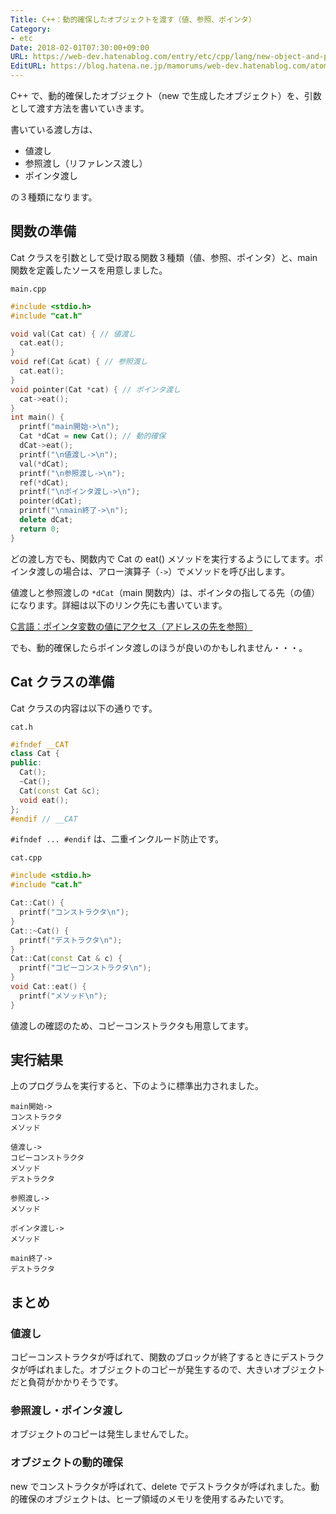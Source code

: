 ```yaml
---
Title: C++：動的確保したオブジェクトを渡す（値、参照、ポインタ）
Category:
- etc
Date: 2018-02-01T07:30:00+09:00
URL: https://web-dev.hatenablog.com/entry/etc/cpp/lang/new-object-and-pass-to-func
EditURL: https://blog.hatena.ne.jp/mamorums/web-dev.hatenablog.com/atom/entry/8599973812342443061
---
```


C++ で、動的確保したオブジェクト（new で生成したオブジェクト）を、引数として渡す方法を書いていきます。

書いている渡し方は、

- 値渡し
- 参照渡し（リファレンス渡し）
- ポインタ渡し

の３種類になります。


## 関数の準備
Cat クラスを引数として受け取る関数３種類（値、参照、ポインタ）と、main 関数を定義したソースを用意しました。

`main.cpp`

```cpp
#include <stdio.h>
#include "cat.h"

void val(Cat cat) { // 値渡し
  cat.eat();
}
void ref(Cat &cat) { // 参照渡し
  cat.eat();
}
void pointer(Cat *cat) { // ポインタ渡し
  cat->eat();
}
int main() {
  printf("main開始->\n");
  Cat *dCat = new Cat(); // 動的確保
  dCat->eat();
  printf("\n値渡し->\n");
  val(*dCat);
  printf("\n参照渡し->\n");
  ref(*dCat);
  printf("\nポインタ渡し->\n");
  pointer(dCat);
  printf("\nmain終了->\n");
  delete dCat;
  return 0;
}
```

どの渡し方でも、関数内で Cat の eat() メソッドを実行するようにしてます。ポインタ渡しの場合は、アロー演算子（`->`）でメソッドを呼び出します。

値渡しと参照渡しの `*dCat`（main 関数内）は、ポインタの指してる先（の値）になります。詳細は以下のリンク先にも書いています。

[C言語：ポインタ変数の値にアクセス（アドレスの先を参照）](/entry/c/lang/access-pointer-val)

でも、動的確保したらポインタ渡しのほうが良いのかもしれません・・・。


## Cat クラスの準備
Cat クラスの内容は以下の通りです。

`cat.h`

```cpp
#ifndef __CAT
class Cat {
public:
  Cat();
  ~Cat();
  Cat(const Cat &c);
  void eat();
};
#endif // __CAT
```

`#ifndef ... #endif` は、二重インクルード防止です。

`cat.cpp`

```cpp
#include <stdio.h>
#include "cat.h"

Cat::Cat() {
  printf("コンストラクタ\n");
}
Cat::~Cat() {
  printf("デストラクタ\n");
}
Cat::Cat(const Cat & c) {
  printf("コピーコンストラクタ\n");
}
void Cat::eat() {
  printf("メソッド\n");
}
```

値渡しの確認のため、コピーコンストラクタも用意してます。


## 実行結果
上のプログラムを実行すると、下のように標準出力されました。

```
main開始->
コンストラクタ
メソッド

値渡し->
コピーコンストラクタ
メソッド
デストラクタ

参照渡し->
メソッド

ポインタ渡し->
メソッド

main終了->
デストラクタ
```


## まとめ
### 値渡し
コピーコンストラクタが呼ばれて、関数のブロックが終了するときにデストラクタが呼ばれました。オブジェクトのコピーが発生するので、大きいオブジェクトだと負荷がかかりそうです。

### 参照渡し・ポインタ渡し
オブジェクトのコピーは発生しませんでした。

### オブジェクトの動的確保
new でコンストラクタが呼ばれて、delete でデストラクタが呼ばれました。動的確保のオブジェクトは、ヒープ領域のメモリを使用するみたいです。
